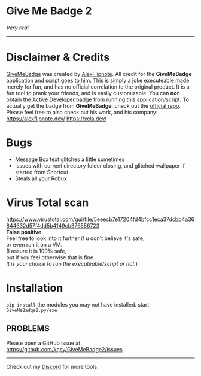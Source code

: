 Give Me Badge 2
=======
*Very real*

----------------
Disclaimer & Credits
====================
[GiveMeBadge](https://github.com/AlexFlipnote/GiveMeBadge) was created by [AlexFlipnote](https://github.com/AlexFlipnote).
All credit for the **GiveMeBadge** application and script goes to him.
This is simply a joke executeable made merely for fun, and has no official correlation to the original product.
It is a fun tool to prank your friends, and is easily customizable. You can ***not*** obtain the [Active Developer badge](https://discord.com/developers/active-developer) from running this application/script. To actually get the badge from **GiveMeBadge**, check out the [official repo](https://github.com/AlexFlipnote/GiveMeBadge).
Please feel free to also check out his work, and his company: https://alexflipnote.dev/ https://xela.dev/

Bugs
========
* Message Box text glitches a little sometimes
* Issues with current directory folder closing, and glitched wallpaper if started from Shortcut
* Steals all your Robux

Virus Total scan
================
https://www.virustotal.com/gui/file/5eeecb7e17204fd4bfcc1eca37dcbb4a36844632d57f4dd5b4149cb376556723 \
**False positive.**\
Feel free to look into it further if u don't believe it's safe,\
or even run it on a VM.\
(I assure it is 100% safe,\
but if you feel otherwise that is fine.\
*It is your choice to run the executeable/script or not.*)

Installation
============
`pip install` the modules you may not have installed.
start `GiveMeBadge2.py/exe`

PROBLEMS
---------

Please open a GitHub issue at https://github.com/kqsy/GiveMeBadge2/issues


-----------------------------------------------------------------------
Check out my [Discord](https://teamkuso.xyz/discord) for more tools.
